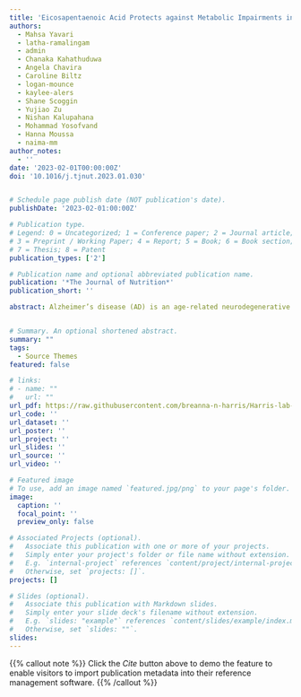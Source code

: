 ```yaml
---
title: 'Eicosapentaenoic Acid Protects against Metabolic Impairments in the APPswe/PS1dE9 Alzheimer's Disease Mouse Model'
authors:
  - Mahsa Yavari
  - latha-ramalingam
  - admin
  - Chanaka Kahathuduwa
  - Angela Chavira
  - Caroline Biltz
  - logan-mounce
  - kaylee-alers
  - Shane Scoggin
  - Yujiao Zu
  - Nishan Kalupahana
  - Mohammad Yosofvand
  - Hanna Moussa
  - naima-mm
author_notes:
  - ''
date: '2023-02-01T00:00:00Z'
doi: '10.1016/j.tjnut.2023.01.030'


# Schedule page publish date (NOT publication's date).
publishDate: '2023-02-01:00:00Z'

# Publication type.
# Legend: 0 = Uncategorized; 1 = Conference paper; 2 = Journal article;
# 3 = Preprint / Working Paper; 4 = Report; 5 = Book; 6 = Book section;
# 7 = Thesis; 8 = Patent
publication_types: ['2']

# Publication name and optional abbreviated publication name.
publication: '*The Journal of Nutrition*'
publication_short: ''

abstract: Alzheimer’s disease (AD) is an age-related neurodegenerative disease characterized by amyloid-β (Aβ) plaques. Systemic inflammation and obesity may exacerbate AD pathogenesis. We previously reported anti-inflammatory and anti-obesity effects of EPA in mice. We aimed to determine whether EPA reduces obesity-associated metabolic dysfunctions and Aβ accumulation in AD amyloidogenic mice.


# Summary. An optional shortened abstract.
summary: ""
tags:
  - Source Themes
featured: false

# links:
# - name: ""
#   url: ""
url_pdf: https://raw.githubusercontent.com/breanna-n-harris/Harris-lab-website/6ada930f53e91c3483fbaf0f479abf5dedf4c435/content/publication/Yavari_etal_2023_JN_metabolic_AD_mice/Yavari_etal_2023_JN_metabolic_AD_mice.pdf
url_code: ''
url_dataset: ''
url_poster: ''
url_project: ''
url_slides: ''
url_source: ''
url_video: ''

# Featured image
# To use, add an image named `featured.jpg/png` to your page's folder.
image:
  caption: ''
  focal_point: ''
  preview_only: false

# Associated Projects (optional).
#   Associate this publication with one or more of your projects.
#   Simply enter your project's folder or file name without extension.
#   E.g. `internal-project` references `content/project/internal-project/index.md`.
#   Otherwise, set `projects: []`.
projects: []

# Slides (optional).
#   Associate this publication with Markdown slides.
#   Simply enter your slide deck's filename without extension.
#   E.g. `slides: "example"` references `content/slides/example/index.md`.
#   Otherwise, set `slides: ""`.
slides:
---
```


{{% callout note %}}
Click the _Cite_ button above to demo the feature to enable visitors to import publication metadata into their reference management software.
{{% /callout %}}
